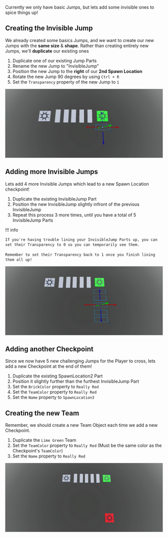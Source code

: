 Currently we only have basic Jumps, but lets add some invisible ones to spice things up!

## Creating the Invisible Jump

We already created some basics Jumps, and we want to create our new Jumps with the **same size** & **shape**. Rather than creating entirely new Jumps, we'll **duplicate** our existing ones

1. Duplicate one of our existing Jump Parts
2. Rename the new Jump to "InvisibleJump"
3. Position the new Jump to the **right** of our **2nd Spawn Location**
4. Rotate the new Jump 90 degrees by using `Ctrl + R`
5. Set the `Transparency` property of the new Jump to `1`

<img src="/img/courses/creating-a-basic-obby/Roblox-Studio-Obby-Invisible-Jump.png" alt="Roblox Game showcasing the new setup with an Invisible Jump">

## Adding more Invisible Jumps

Lets add 4 more Invisible Jumps which lead to a new Spawn Location checkpoint!

1. Duplicate the existing InvisibleJump Part
2. Position the new InvisibleJump slightly infront of the previous InvisibleJump
3. Repeat this process 3 more times, until you have a total of 5 InvisibleJump Parts

!!! info

    If you're having trouble lining your InvisibleJump Parts up, you can set their Transparency to 0 so you can temporarily see them.

    Remember to set their Transparency back to 1 once you finish lining them all up!

<img src="/img/courses/creating-a-basic-obby/Roblox-Studio-Obby-5-Invisible-Jumps.png" alt="Roblox Game showcasing the 5 new Invisible Jumps">

## Adding another Checkpoint

Since we now have 5 new challenging Jumps for the Player to cross, lets add a new Checkpoint at the end of them!

1. Duplicate the existing SpawnLocation2 Part
2. Position it slightly further than the furthest InvisibleJump Part
3. Set the `BrickColor` property to `Really Red`
4. Set the `TeamColor` property to `Really Red`
5. Set the `Name` property to `SpawnLocation3`

## Creating the new Team

Remember, we should create a new Team Object each time we add a new Checkpoint.

1. Duplicate the `Lime Green` Team
2. Set the `TeamColor` property to `Really Red` (Must be the same color as the Checkpoint's `TeamColor`)
3. Set the `Name` property to `Really Red`

<img src="/img/courses/creating-a-basic-obby/Roblox-Studio-Obby-Respawn-Location-3.png" alt="Roblox Game showcasing the 3rd Checkpoint">
